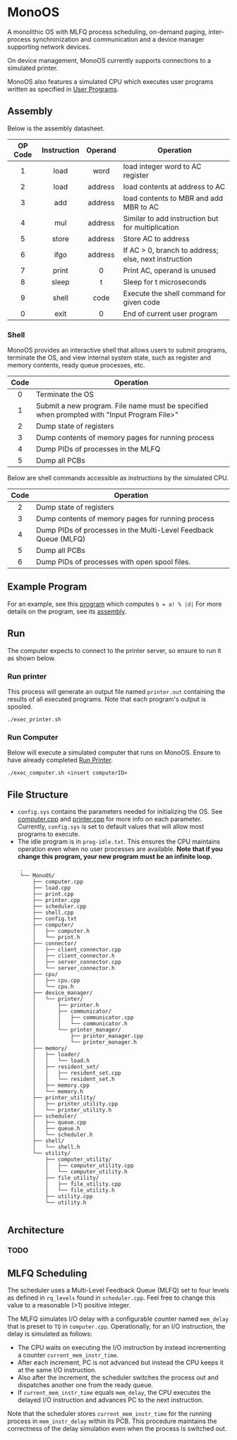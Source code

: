 # MonoOS
A monolithic OS with MLFQ process scheduling, on-demand paging, inter-process synchronization and communication and 
a device manager supporting network devices. 

On device management, MonoOS currently supports connections to a simulated printer. 

MonoOS also features a simulated CPU which executes user programs written as specified in [User Programs](#assembly).

## Assembly
Below is the assembly datasheet.

| OP Code | Instruction | Operand | Operation                                            |
|:-------:|:-----------:|:-------:|------------------------------------------------------|
|    1    |    load     |  word   | load integer word to AC register                     |
|    2    |    load     | address | load contents at address to AC                       |
|    3    |     add     | address | load contents to MBR and add MBR to AC               |
|    4    |     mul     | address | Similar to add instruction but for multiplication    |
|    5    |    store    | address | Store AC to address                                  |
|    6    |    ifgo     | address | If AC > 0, branch to address; else, next instruction |
|    7    |    print    |    0    | Print AC, operand is unused                          |
|    8    |    sleep    |    t    | Sleep for t microseconds                             |
|    9    |    shell    |  code   | Execute the shell command for given code             |
|    0    |    exit     |    0    | End of current user program                          |

### Shell
MonoOS provides an interactive shell that allows users to submit programs, terminate the OS, 
and view internal system state, such as register and memory contents, ready queue processes, etc.

| Code | Operation                                                                                  |
|:----:|--------------------------------------------------------------------------------------------|
|  0   | Terminate the OS                                                                           |
|  1   | Submit a new program. File name must be specified when prompted with "Input Program File>" |
|  2   | Dump state of registers                                                                    |
|  3   | Dump contents of memory pages for running process                                          |
|  4   | Dump PIDs of processes in the MLFQ                                                         |
|  5   | Dump all PCBs                                                                              |

Below are shell commands accessible as instructions by the simulated CPU.

| Code | Operation                                                       |
|:----:|-----------------------------------------------------------------|
|  2   | Dump state of registers                                         |
|  3   | Dump contents of memory pages for running process               |
|  4   | Dump PIDs of processes in the Multi-Level Feedback Queue (MLFQ) |
|  5   | Dump all PCBs                                                   |
|  6   | Dump PIDs of processes with open spool files.                   |

## Example Program
For an example, see this [program](factorial_program.txt) which computes `b = a! % |d|`
For more details on the program, see its [assembly](factorial_program.MD).


## Run
The computer expects to connect to the printer server, so ensure to run it as shown below.

### Run printer
This process will generate an output file named `printer.out` containing the results of all executed programs.
Note that each program's output is spooled.
  ````
  ./exec_printer.sh
  ````

### Run Computer
Below will execute a simulated computer that runs on MonoOS.
Ensure to have already completed [Run Printer](#run-printer).

  ````
  ./exec_computer.sh <insert computerID>
  ````

## File Structure
- `config.sys` contains the parameters needed for initializing the OS. 
  See [computer.cpp](computer.cpp) and [printer.cpp](printer.cpp) for more info on each parameter.
  Currently, `config.sys` is set to default values that will allow most programs to execute.
- The idle program is in `prog-idle.txt`. This ensures the CPU maintains operation even when no user processes are available.
  **Note that if you change this program, your new program must be an infinite loop.** 


````
    .
    └── MonoOS/
        ├── computer.cpp
        ├── load.cpp
        ├── print.cpp
        ├── printer.cpp
        ├── scheduler.cpp
        ├── shell.cpp
        ├── config.txt
        ├── computer/
        │   ├── computer.h
        │   └── print.h
        ├── connector/
        │   ├── client_connector.cpp
        │   ├── client_connector.h
        │   ├── server_connector.cpp
        │   └── server_connector.h
        ├── cpu/
        │   ├── cpu.cpp
        │   └── cpu.h
        ├── device_manager/
        │   └── printer/
        │       ├── printer.h
        │       ├── communicator/
        │       │   ├── communicator.cpp
        │       │   └── communicator.h
        │       └── printer_manager/
        │           ├── printer_manager.cpp
        │           └── printer_manager.h
        ├── memory/
        │   ├── loader/
        │   │   └── load.h
        │   ├── resident_set/
        │   │   ├── resident_set.cpp
        │   │   └── resident_set.h
        │   ├── memory.cpp
        │   └── memory.h
        ├── printer_utility/
        │   ├── printer_utility.cpp
        │   └── printer_utility.h
        ├── scheduler/
        │   ├── queue.cpp
        │   ├── queue.h
        │   └── scheduler.h
        ├── shell/
        │   └── shell.h
        └── utility/
            ├── computer_utility/
            │   ├── computer_utility.cpp
            │   └── computer_utility.h
            ├── file_utility/
            │   ├── file_utility.cpp
            │   └── file_utility.h
            ├── utility.cpp
            └── utility.h
    
````

## Architecture

### TODO


## MLFQ Scheduling
The scheduler uses a Multi-Level Feedback Queue (MLFQ) set to four levels
as defined in `rq_levels` found in `scheduler.cpp`.
Feel free to change this value to a reasonable (>1) positive integer.

The MLFQ simulates I/O delay with a configurable counter named `mem_delay` that is preset to `TQ` in `computer.cpp`.
Operationally, for an I/O instruction, the delay is simulated as follows:

- The CPU waits on executing the I/O instruction by instead incrementing a counter `current_mem_instr_time`.
- After each increment, PC is not advanced but instead the CPU keeps it at the same I/O instruction.
- Also after the increment, the scheduler switches the process out and dispatches another one from the ready queue.
- If `current_mem_instr_time` equals `mem_delay`, the CPU executes the delayed I/O instruction
  and advances PC to the next instruction.

Note that the scheduler stores `current_mem_instr_time` for the running process in `mem_instr_delay` within its PCB.
This procedure maintains the correctness of the delay simulation even when the process is switched out.